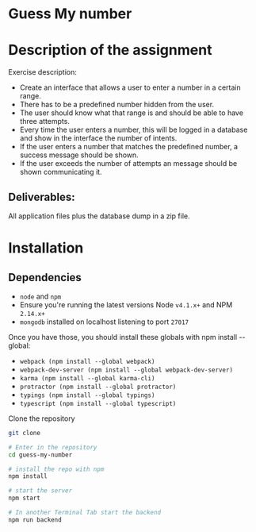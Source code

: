 Guess My number
===

# Description of the assignment

Exercise description:
- Create an interface that allows a user to enter a number in a certain range.
-  There has to be a predefined number hidden from the user.
- The user should know what that range is and should be able to have three attempts.
- Every time the user enters a number, this will be logged in a database and show in the interface the number of intents.
- If the user enters a number that matches the predefined number, a success message should be shown.
- If the user exceeds the number of attempts an message should be shown communicating it.

## Deliverables:
All application files plus the database dump in a zip file.

# Installation

## Dependencies
- `node` and `npm`
-  Ensure you're running the latest versions Node `v4.1.x+` and NPM `2.14.x+`
- `mongodb` installed on localhost listening to port `27017`

Once you have those, you should install these globals with npm install --global:

- `webpack (npm install --global webpack)`
- `webpack-dev-server (npm install --global webpack-dev-server)`
- `karma (npm install --global karma-cli)`
- `protractor (npm install --global protractor)`
- `typings (npm install --global typings)`
- `typescript (npm install --global typescript)`

Clone the repository
```bash
git clone

# Enter in the repository
cd guess-my-number

# install the repo with npm
npm install

# start the server
npm start

# In another Terminal Tab start the backend
npm run backend
```
